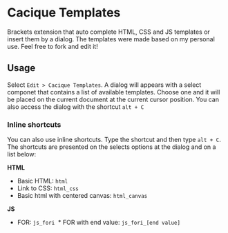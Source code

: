 # Cacique Templates
Brackets extension that auto complete HTML, CSS and JS templates or insert them by a dialog. The templates were made based on my personal use. Feel free to fork and edit it!

## Usage
Select `Edit > Cacique Templates`. A dialog will appears with a select componet that contains a list of available templates. Choose one and it will be placed on the current document at the current cursor position. You can also access the dialog with the shortcut `alt + C`

### Inline shortcuts
You can also use inline shortcuts. Type the shortcut and then type `alt + C`. The shortcuts are presented on the selects options at the dialog and on a list below:

**HTML**
* Basic HTML: `html`
* Link to CSS: `html_css`
* Basic html with centered canvas: `html_canvas`

**JS**
* FOR: `js_fori`
  * FOR with end value: `js_fori_[end value]`

